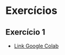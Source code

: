 # Exercícios

## Exercício 1

* [Link Google Colab](https://colab.research.google.com/drive/1aFxK8vfl0rgB5rm1dtp_sWEpYzOzLo1W?usp=sharing)